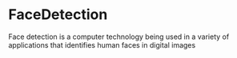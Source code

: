 # FaceDetection
Face detection is a computer technology being used in a variety of applications that identifies human faces in digital images
